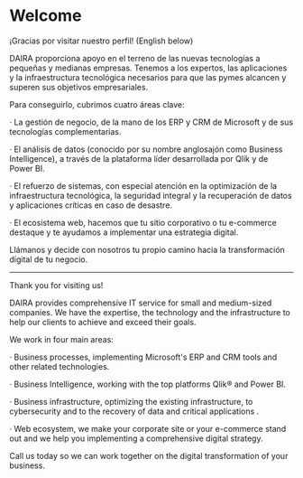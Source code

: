 # Welcome
¡Gracias por visitar nuestro perfil! (English below)

DAIRA proporciona apoyo en el terreno de las nuevas tecnologías a pequeñas y medianas empresas. Tenemos a los expertos, las aplicaciones y la infraestructura tecnológica necesarios para que las pymes alcancen y superen sus objetivos empresariales.

Para conseguirlo, cubrimos cuatro áreas clave: 

· La gestión de negocio, de la mano de los ERP y CRM de Microsoft y de sus tecnologías complementarias.

· El análisis de datos (conocido por su nombre anglosajón como Business Intelligence), a través de la plataforma líder desarrollada por Qlik y de Power BI.

· El refuerzo de sistemas, con especial atención en la optimización de la infraestructura tecnológica, la seguridad integral y la recuperación de datos y aplicaciones críticas en caso de desastre.

· El ecosistema web, hacemos que tu sitio corporativo o tu e-commerce destaque y te ayudamos a implementar una estrategia digital.

Llámanos y decide con nosotros tu propio camino hacia la transformación digital de tu negocio.

___________


Thank you for visiting us!

DAIRA provides comprehensive IT service for small and medium-sized companies. We have the expertise, the technology and the infrastructure to help our clients to achieve and exceed their goals.

We work in four main areas:

· Business processes, implementing Microsoft's ERP and CRM tools and other related technologies.

· Business Intelligence, working with the top platforms Qlik® and Power BI.

· Business infrastructure, optimizing the existing infrastructure, to cybersecurity and to the recovery of data and critical applications .

· Web ecosystem, we make your corporate site or your e-commerce stand out and we help you implementing a comprehensive digital strategy.

Call us today so we can work together on the digital transformation of your business.
